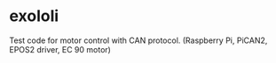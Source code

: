 # exololi
Test code for motor control with CAN protocol. (Raspberry Pi, PiCAN2, EPOS2 driver, EC 90 motor)
